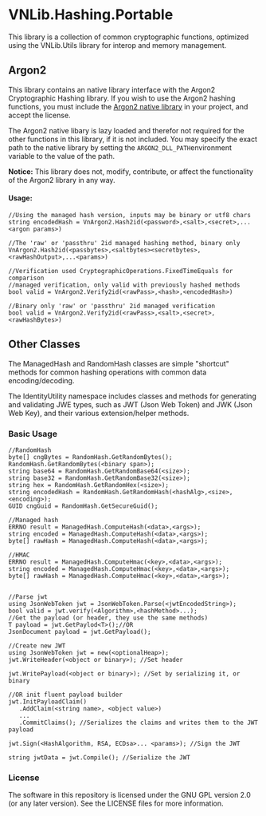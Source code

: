 
# VNLib.Hashing.Portable

This library is a collection of common cryptographic functions, optimized using the VNLib.Utils
library for interop and memory management.

## Argon2
This library contains an native library interface with the Argon2 Cryptographic Hashing library. If you wish to use the Argon2 hashing functions, you must include the [Argon2 native library](https://github.com/P-H-C/phc-winner-argon2) in your project, and accept the license.

The Argon2 native libary is lazy loaded and therefor not required for the other functions in this library, if it is not included. You may specify the exact path to the native library by setting the `ARGON2_DLL_PATH`environment variable to the value of the path.

**Notice:**
This library does not, modify, contribute, or affect the functionality of the Argon2 library in any way. 

#### Usage:
```
//Using the managed hash version, inputs may be binary or utf8 chars
string encodedHash = VnArgon2.Hash2id(<password>,<salt>,<secret>,...<argon params>)

//The 'raw' or 'passthru' 2id managed hashing method, binary only
VnArgon2.Hash2id(<passbytes>,<saltbytes><secretbytes>,<rawHashOutput>,...<params>) 

//Verification used CryptographicOperations.FixedTimeEquals for comparison
//managed verification, only valid with previously hashed methods
bool valid = VnArgon2.Verify2id(<rawPass>,<hash>,<encodedHash>)

//Binary only 'raw' or 'passthru' 2id managed verification
bool valid = VnArgon2.Verify2id(<rawPass>,<salt>,<secret>,<rawHashBytes>)
```

## Other Classes

The ManagedHash and RandomHash classes are simple "shortcut" methods for common hashing operations with common data encoding/decoding.

The IdentityUtility namespace includes classes and methods for generating and validating JWE types, such as JWT (Json Web Token) and JWK (Json Web Key), and their various extension/helper methods.

### Basic Usage
```
//RandomHash
byte[] cngBytes = RandomHash.GetRandomBytes();
RandomHash.GetRandomBytes(<binary span>);
string base64 = RandomHash.GetRandomBase64(<size>);
string base32 = RandomHash.GetRandomBase32(<size>);
string hex = RandomHash.GetRandomHex(<size>);
string encodedHash = RandomHash.GetRandomHash(<hashAlg>,<size>,<encoding>);
GUID cngGuid = RandomHash.GetSecureGuid();

//Managed hash
ERRNO result = ManagedHash.ComputeHash(<data>,<args>);
string encoded = ManagedHash.ComputeHash(<data>,<args>);
byte[] rawHash = ManagedHash.ComputeHash(<data>,<args>);

//HMAC
ERRNO result = ManagedHash.ComputeHmac(<key>,<data>,<args>);
string encoded = ManagedHash.ComputeHmac(<key>,<data>,<args>);
byte[] rawHash = ManagedHash.ComputeHmac(<key>,<data>,<args>);


//Parse jwt
using JsonWebToken jwt = JsonWebToken.Parse(<jwtEncodedString>);
bool valid = jwt.verify(<Algorithm>,<hashMethod>...);
//Get the payload (or header, they use the same methods)
T payload = jwt.GetPaylod<T>();//OR
JsonDocument payload = jwt.GetPayload();

//Create new JWT
using JsonWebToken jwt = new(<optionalHeap>);
jwt.WriteHeader(<object or binary>); //Set header

jwt.WritePayload(<object or binary>); //Set by serializing it, or binary

//OR init fluent payload builder
jwt.InitPayloadClaim()
   .AddClaim(<string name>, <object value>)
   ...
   .CommitClaims(); //Serializes the claims and writes them to the JWT payload

jwt.Sign(<HashAlgorithm, RSA, ECDsa>... <params>); //Sign the JWT

string jwtData = jwt.Compile(); //Serialize the JWT
```

### License

The software in this repository is licensed under the GNU GPL version 2.0 (or any later version). 
See the LICENSE files for more information.